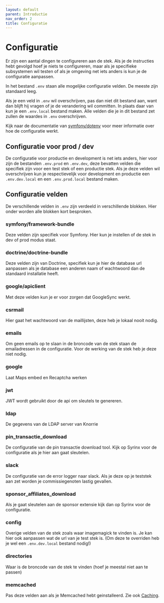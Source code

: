 ```yaml
---
layout: default
parent: Introductie
nav_order: 2
title: Configuratie
---
```


# Configuratie

Er zijn een aantal dingen te configureren aan de stek. Als je de instructies hebt gevolgd hoef je niets te configureren, maar als je specifieke subsystemen wil testen of als je omgeving net iets anders is kun je de configuratie aanpassen.

In het bestand `.env` staan alle mogelijke configuratie velden. De meeste zijn standaard leeg.

Als je een veld in `.env` wil overschrijven, pas dan niet dit bestand aan, want dan blijft hij vragen of je de verandering wil committen. In plaats daar van kun je een `.env.local` bestand maken. Alle velden die je in dit bestand zet zullen de waardes in `.env` overschrijven.

Kijk naar de documentatie van [symfony/dotenv](https://symfony.com/doc/current/components/dotenv.html) voor meer informatie over hoe de configuratie werkt.

## Configuratie voor prod / dev

De configuratie voor productie en development is net iets anders, hier voor zijn de bestanden `.env.prod` en `.env.dev`, deze bevatten velden die specifiek zijn voor een test stek of een productie stek. Als je deze velden wil overschrijven kun je respectievelijk voor development en productie een `.env.dev.local` en een `.env.prod.local` bestand maken.

## Configuratie velden

De verschillende velden in `.env` zijn verdeeld in verschillende blokken. Hier onder worden alle blokken kort besproken.

### symfony/framework-bundle

Deze velden zijn specifiek voor Symfony. Hier kun je instellen of de stek in dev of prod modus staat.

### doctrine/doctrine-bundle

Deze velden zijn van Doctrine, specifiek kun je hier de database url aanpassen als je database een anderen naam of wachtwoord dan de standaard installatie heeft.

### google/apiclient

Met deze velden kun je er voor zorgen dat GoogleSync werkt.

### csrmail

Hier gaat het wachtwoord van de maillijsten, deze heb je lokaal nooit nodig.

### emails

Om geen emails op te slaan in de broncode van de stek staan de emailadressen in de configuratie. Voor de werking van de stek heb je deze niet nodig.

### google

Laat Maps embed en Recaptcha werken

### jwt

JWT wordt gebruikt door de api om sleutels te genereren.

### ldap

De gegevens van de LDAP server van Knorrie

### pin_transactie_download

De configuratie van de pin transactie download tool. Kijk op Syrinx voor de configuratie als je hier aan gaat sleutelen.

### slack

De configuratie van de error logger naar slack. Als je deze op je teststek aan zet worden je commissiegenoten lastig gevallen.

### sponsor_affiliates_download

Als je gaat sleutelen aan de sponsor extensie kijk dan op Syrinx voor de configuratie.

### config

Overige velden van de stek zoals waar imagemagick te vinden is. Je kan hier ook aanpassen wat de url van je test stek is. (Om deze te overriden heb je wel een `.env.dev.local` bestand nodig!)

### directories

Waar is de broncode van de stek te vinden (hoef je meestal niet aan te passen)

### memcached

Pas deze velden aan als je Memcached hebt geinstalleerd. Zie ook [Caching](../backend/caching.md).
